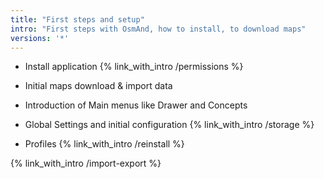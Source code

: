 ```yaml
---
title: "First steps and setup"
intro: "First steps with OsmAnd, how to install, to download maps"
versions: '*'
---
```

- Install application 
{% link_with_intro /permissions %}
- Initial maps download & import data 

- Introduction of Main menus like Drawer and Concepts
- Global Settings and initial configuration 
{% link_with_intro /storage %}
- Profiles
{% link_with_intro /reinstall %}

{% link_with_intro /import-export %}

<!-- {% link_in_list /i-cant-install-update-uninstall-the-app %}-->

